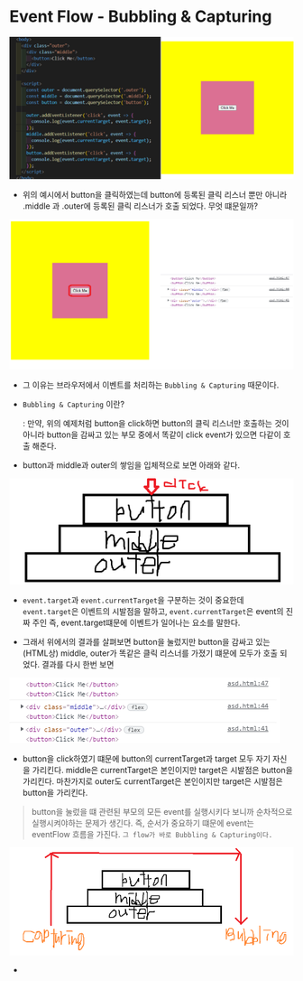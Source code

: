 # Event Flow - Bubbling & Capturing

![bubbling-capturing](/image/bubbling-capturing.png)

- 위의 예시에서 button을 클릭하였는데 button에 등록된 클릭 리스너 뿐만 아니라 .middle 과 .outer에 등록된 클릭 리스너가 호출 되었다. 무엇 떄문일까?

![bubbling-capturing](/image/bubbling-capturing2.png)

- 그 이유는 브라우저에서 이벤트를 처리하는 `Bubbling & Capturing` 때문이다.

- `Bubbling & Capturing` 이란?

  : 만약, 위의 예제처럼 button을 click하면 button의 클릭 리스너만 호출하는 것이 아니라 button을 감싸고 있는 부모 중에서 똑같이 click event가 있으면 다같이 호출 해준다.

- button과 middle과 outer의 쌓임을 입체적으로 보면 아래와 같다.

![bubbling-capturing](/image/bubbling-capturing5.png)

- `event.target`과 `event.currentTarget`을 구분하는 것이 중요한데 `event.target`은 이벤트의 시발점을 말하고, `event.currentTarget`은 event의 진짜 주인 즉, event.target떄문에 이벤트가 일어나는 요소를 말한다.

- 그래서 위에서의 결과를 살펴보면 button을 눌렀지만 button을 감싸고 있는(HTML상) middle, outer가 똑같은 클릭 리스너를 가졌기 떄문에 모두가 호출 되었다. 결과를 다시 한번 보면

![bubbling-capturing](/image/bubbling-capturing4.png)

- button을 click하였기 떄문에 button의 currentTarget과 target 모두 자기 자신을 가리킨다. middle은 currentTarget은 본인이지만 target은 시발점은 button을 가리킨다. 마찬가지로 outer도 currentTarget은 본인이지만 target은 시발점은 button을 가리킨다.

> button을 눌렀을 떄 관련된 부모의 모든 event를 실행시키다 보니까 순차적으로 실행시켜야하는 문제가 생긴다. 즉, 순서가 중요하기 떄문에 event는 eventFlow 흐름을 가진다. `그 flow가 바로 Bubbling & Capturing이다.`

![bubbling-capturing](/image/bubbling-capturing3.png)

-
